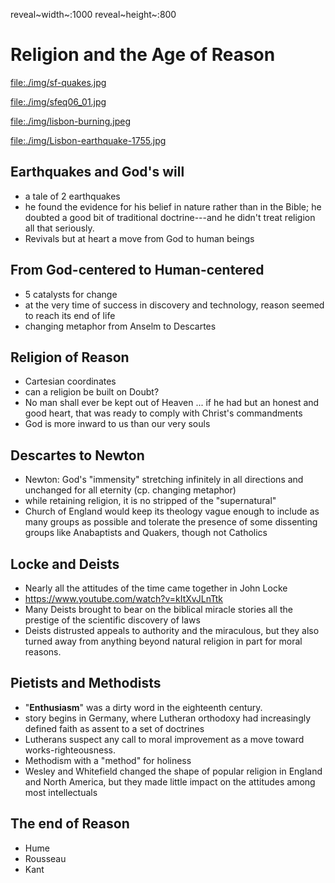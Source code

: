 reveal~width~:1000 reveal~height~:800

Religion and the Age of Reason
==============================

<file:./img/sf-quakes.jpg>

<file:./img/sfeq06_01.jpg>

<file:./img/lisbon-burning.jpeg>

<file:./img/Lisbon-earthquake-1755.jpg>

Earthquakes and God\'s will
---------------------------

-   a tale of 2 earthquakes
-   he found the evidence for his belief in nature rather than in the
    Bible; he doubted a good bit of traditional doctrine---and he didn't
    treat religion all that seriously.
-   Revivals but at heart a move from God to human beings

From God-centered to Human-centered
-----------------------------------

-   5 catalysts for change
-   at the very time of success in discovery and technology, reason
    seemed to reach its end of life
-   changing metaphor from Anselm to Descartes

Religion of Reason
------------------

-   Cartesian coordinates
-   can a religion be built on Doubt?
-   No man shall ever be kept out of Heaven ... if he had but an honest
    and good heart, that was ready to comply with Christ's commandments
-   God is more inward to us than our very souls

Descartes to Newton
-------------------

-   Newton: God's \"immensity\" stretching infinitely in all directions
    and unchanged for all eternity (cp. changing metaphor)
-   while retaining religion, it is no stripped of the \"supernatural\"
-   Church of England would keep its theology vague enough to include as
    many groups as possible and tolerate the presence of some dissenting
    groups like Anabaptists and Quakers, though not Catholics

Locke and Deists
----------------

-   Nearly all the attitudes of the time came together in John Locke
-   <https://www.youtube.com/watch?v=kItXvJLnTtk>
-   Many Deists brought to bear on the biblical miracle stories all the
    prestige of the scientific discovery of laws
-   Deists distrusted appeals to authority and the miraculous, but they
    also turned away from anything beyond natural religion in part for
    moral reasons.

Pietists and Methodists
-----------------------

-   \"**Enthusiasm**\" was a dirty word in the eighteenth century.
-   story begins in Germany, where Lutheran orthodoxy had increasingly
    defined faith as assent to a set of doctrines
-   Lutherans suspect any call to moral improvement as a move toward
    works-righteousness.
-   Methodism with a \"method\" for holiness
-   Wesley and Whitefield changed the shape of popular religion in
    England and North America, but they made little impact on the
    attitudes among most intellectuals

The end of Reason
-----------------

-   Hume
-   Rousseau
-   Kant


